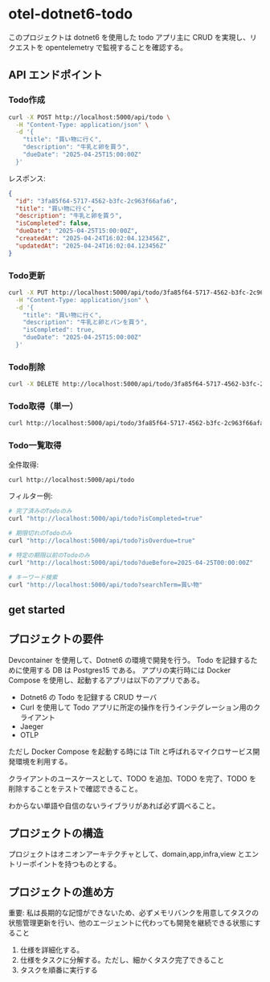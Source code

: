 # otel-dotnet6-todo

このプロジェクトは dotnet6 を使用した todo アプリ主に CRUD を実現し、リクエストを opentelemetry で監視することを確認する。

## API エンドポイント

### Todo作成

```bash
curl -X POST http://localhost:5000/api/todo \
  -H "Content-Type: application/json" \
  -d '{
    "title": "買い物に行く",
    "description": "牛乳と卵を買う",
    "dueDate": "2025-04-25T15:00:00Z"
  }'
```

レスポンス:
```json
{
  "id": "3fa85f64-5717-4562-b3fc-2c963f66afa6",
  "title": "買い物に行く",
  "description": "牛乳と卵を買う",
  "isCompleted": false,
  "dueDate": "2025-04-25T15:00:00Z",
  "createdAt": "2025-04-24T16:02:04.123456Z",
  "updatedAt": "2025-04-24T16:02:04.123456Z"
}
```

### Todo更新

```bash
curl -X PUT http://localhost:5000/api/todo/3fa85f64-5717-4562-b3fc-2c963f66afa6 \
  -H "Content-Type: application/json" \
  -d '{
    "title": "買い物に行く",
    "description": "牛乳と卵とパンを買う",
    "isCompleted": true,
    "dueDate": "2025-04-25T15:00:00Z"
  }'
```

### Todo削除

```bash
curl -X DELETE http://localhost:5000/api/todo/3fa85f64-5717-4562-b3fc-2c963f66afa6
```

### Todo取得（単一）

```bash
curl http://localhost:5000/api/todo/3fa85f64-5717-4562-b3fc-2c963f66afa6
```

### Todo一覧取得

全件取得:
```bash
curl http://localhost:5000/api/todo
```

フィルター例:
```bash
# 完了済みのTodoのみ
curl "http://localhost:5000/api/todo?isCompleted=true"

# 期限切れのTodoのみ
curl "http://localhost:5000/api/todo?isOverdue=true"

# 特定の期限以前のTodoのみ
curl "http://localhost:5000/api/todo?dueBefore=2025-04-25T00:00:00Z"

# キーワード検索
curl "http://localhost:5000/api/todo?searchTerm=買い物"
```

## get started

## プロジェクトの要件

Devcontainer を使用して、Dotnet6 の環境で開発を行う。
Todo を記録するために使用する DB は Postgres15 である。
アプリの実行時には Docker Compose を使用し、起動するアプリは以下のアプリである。

- Dotnet6 の Todo を記録する CRUD サーバ
- Curl を使用して Todo アプリに所定の操作を行うインテグレーション用のクライアント
- Jaeger
- OTLP

ただし Docker Compose を起動する時には Tilt と呼ばれるマイクロサービス開発環境を利用する。

クライアントのユースケースとして、TODO を追加、TODO を完了、TODO を削除することをテストで確認できること。

わからない単語や自信のないライブラリがあれば必ず調べること。

## プロジェクトの構造

プロジェクトはオニオンアーキテクチャとして、domain,app,infra,view とエントリーポイントを持つものとする。

## プロジェクトの進め方

重要: 私は長期的な記憶ができないため、必ずメモリバンクを用意してタスクの状態管理更新を行い、他のエージェントに代わっても開発を継続できる状態にすること

1. 仕様を詳細化する。
2. 仕様をタスクに分解する。ただし、細かくタスク完了できること
3. タスクを順番に実行する
